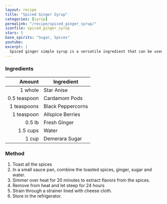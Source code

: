 ```yaml
---
layout: recipe
title: "Spiced Ginger Syrup"
categories: [syrup]
permalink: "/recipe/spiced_ginger_syrup/"
iconfile: spiced_ginger_syrup
stars: 5
base_spirits: "Sugar, Spices"
youtube:
excerpt: |
  Spiced ginger simple syrup is a versatile ingredient that can be used in Dark 'n Stormy.
---
```


### Ingredients

|       Amount | Ingredient        |
| -----------: | ----------------- |
|      1 whole | Star Anise        |
| 0.5 teaspoon | Cardamom Pods     |
|  1 teaspoons | Black Peppercorns |
|   1 teaspoon | Allspice Berries  |
|       0.5 lb | Fresh Ginger      |
|     1.5 cups | Water             |
|        1 cup | Demerara Sugar    |

### Method

1. Toast all the spices
1. In a small sauce pan, combine the toasted spices, ginger, sugar and water.
1. Simmer over heat for 20 minutes to extract flavors from the spices.
1. Remove from heat and let steep for 24 hours
1. Strain through a strainer lined with cheese cloth.
1. Store in the refrigerator.
